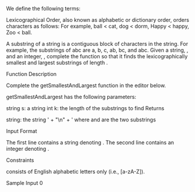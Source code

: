 We define the following terms:

Lexicographical Order, also known as alphabetic or dictionary order, orders characters as follows:
For example, ball < cat, dog < dorm, Happy < happy, Zoo < ball.

A substring of a string is a contiguous block of characters in the string. For example, the substrings of abc are a, b, c, ab, bc, and abc.
Given a string, , and an integer, , complete the function so that it finds the lexicographically smallest and largest substrings of length .

Function Description

Complete the getSmallestAndLargest function in the editor below.

getSmallestAndLargest has the following parameters:

string s: a string
int k: the length of the substrings to find
Returns

string: the string ' + "\n" + ' where and are the two substrings

Input Format

The first line contains a string denoting .
The second line contains an integer denoting .

Constraints

 consists of English alphabetic letters only (i.e., [a-zA-Z]).
 
Sample Input 0
